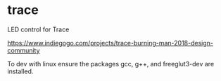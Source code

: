 # trace
LED control for Trace

https://www.indiegogo.com/projects/trace-burning-man-2018-design-community

To dev with linux ensure the packages gcc, g++, and freeglut3-dev are installed.
